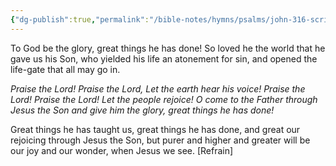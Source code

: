 ```yaml
---
{"dg-publish":true,"permalink":"/bible-notes/hymns/psalms/john-316-scripture-song/","title":"John 3:16 (Scripture Song)","created":"","updated":""}
---
```



To God be the glory, great things he has done!
So loved he the world that he gave us his Son,
who yielded his life an atonement for sin,
and opened the life-gate that all may go in.

*Praise the Lord! Praise the Lord,
Let the earth hear his voice!
Praise the Lord! Praise the Lord!
Let the people rejoice!
O come to the Father through Jesus the Son
and give him the glory, great things he has done!*

Great things he has taught us, great things he has done,
and great our rejoicing through Jesus the Son,
but purer and higher and greater will be
our joy and our wonder, when Jesus we see. [Refrain]